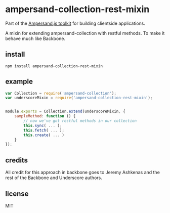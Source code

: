 # ampersand-collection-rest-mixin

<!-- starthide -->
Part of the [Ampersand.js toolkit](http://ampersandjs.com) for building clientside applications.
<!-- endhide -->

A mixin for extending ampersand-collection with restful methods. To make it behave much like Backbone.

## install

```
npm install ampersand-collection-rest-mixin
```

## example

```javascript
var Collection = require('ampersand-collection');
var underscoreMixin = require('ampersand-collection-rest-mixin');


module.exports = Collection.extend(underscoreMixin, {
    sampleMethod: function () {
        // now we've got restful methods in our collection
        this.sync( ... );
        this.fetch( ... );
        this.create( ... )
    }
});
```

## credits

All credit for this approach in backbone goes to Jeremy Ashkenas and the rest of the Backbone and Underscore authors.

## license

MIT

